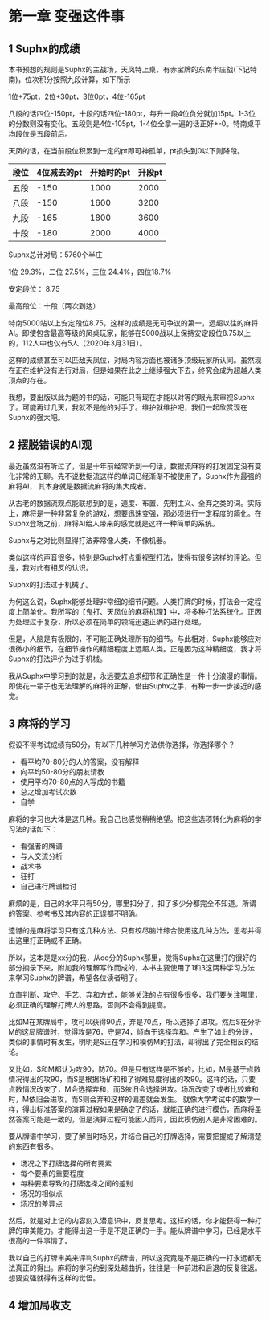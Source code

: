 # 第一章 变强这件事

## 1 Suphx的成绩

本书预想的规则是Suphx的主战场，天凤特上桌，有赤宝牌的东南半庄战(下记特南)，位次积分按照九段计算，如下所示

1位+75pt，2位+30pt，3位0pt，4位-165pt

八段的话四位-150pt，十段的话四位-180pt，每升一段4位负分就加15pt。1-3位的分数则没有变化。五段则是4位-105pt，1-4位全拿一遍的话正好+-0。特南桌平均段位是五段前后。

天凤的话，在当前段位积累到一定的pt即可神孤单，pt损失到0以下则降段。

| 段位  | 4位减去的pt | 开始时的pt | 升段pt |
|-----| ----  |  ----  | ----  |
| 五段  | -150 | 1000 | 2000 |
| 八段  | -150 | 1600 | 3200 |
| 九段 | -165 | 1800 | 3600 |
| 十段 | -180 | 2000 | 4000 |

Suphx总计对局：5760个半庄

1位 29.3%，二位 27.5%，三位 24.4%，四位18.7%

安定段位： 8.75

最高段位：十段（两次到达）

特南5000站以上安定段位8.75，这样的成绩是无可争议的第一，远超以往的麻将AI。即使包含最高等级的凤桌玩家，能够在5000战以上保持安定段位8.75以上的，112人中也仅有5人（2020年3月31日）。

这样的成绩甚至可以匹敌天凤位，对局内容方面也被诸多顶级玩家所认同。虽然现在正在维护没有进行对局，但是如果在此之上继续强大下去，终究会成为超越人类顶点的存在。

我想，要出版以此为题的书的话，可能只有现在才能以对等的眼光来审视Suphx了。可能再过几天，我就不是他的对手了。维护就维护吧，我们一起欣赏现在Suphx的强大吧。

## 2 摆脱错误的AI观

最近虽然没有听过了，但是十年前经常听到一句话，数据流麻将的打发固定没有变化非常的无聊。先不说数据流这样的单词已经渐渐不被使用了，Suphx作为最强的麻将AI，
其本身就是数据流麻将的集大成者。

从古老的数据流观点能联想到的是，速度、布置、先制主义、全弃之类的词。实际上，麻将是一种非常复杂的游戏，想要迅速变强，那必须进行一定程度的简化。在Suphx登场之前，麻将AI给人带来的感觉就是这样一种简单的系统。

Suphx与之对比则显得打法非常像人类，不像机器。

类似这样的声音很多，特别是Suphx打点重视型打法，使得有很多这样的评论。但是，我对此有相反的认识。

Suphx的打法过于机械了。

为何这么说，Suphx能够处理非常细的细节问题。人类打牌的时候，打法会一定程度上简单化。我所写的【鬼打、天凤位的麻将机理】中，将多种打法系统化。正因为处理过于复杂，所以必须在简单的领域迅速正确的进行处理。

但是，人脑是有极限的，不可能正确处理所有的细节。与此相对，Suphx能够应对很微小的细节，在细节操作的精细程度上远超人类。正是因为这种精细度，我才将Suphx的打法评价为过于机械。

我从Suphx中学习到的就是，永远要去追求细节和正确性是一件十分浪漫的事情。即使花一辈子也无法理解的麻将的正解，借由Suphx之手，有种一步一步接近的感觉。

## 3 麻将的学习

假设不得考试成绩有50分，有以下几种学习方法供你选择，你选择哪个？

- 看平均70-80分的人的答案，没有解释
- 向平均50-80分的朋友请教
- 使用平均70-80点的人写成的书籍
- 总之增加考试次数
- 自学

麻将的学习也大体是这几种。我自己也感觉稍稍绝望。把这些选项转化为麻将的学习法的话如下：

- 看强者的牌谱
- 与人交流分析
- 战术书
- 狂打
- 自己进行牌谱检讨

麻烦的是，自己的水平只有50分，哪里扣分了，扣了多少分都完全不知道。所谓的答案、参考书及其内容的正误都不明确。

遗憾的是麻将学习只有这几种方法、只有绞尽脑汁综合使用这几种方法，思考并得出这里打正确或不正确。

所以，这本是是xx分的我，从oo分的Suphx那里，觉得Suphx在这里打的很好的部分摘录下来，附加我的理解写作而成的，本书主要使用了1和3这两种学习方法来学习Suphx的牌谱，希望各位读者明了。

立直判断、攻守、手艺、弃和方式，能够关注的点有很多很多，我们要关注哪里，必须正确的理解打牌人的思路，否则不会得到提高。

比如M在某牌局中，攻可以获得90点，弃是70点，所以选择了进攻。然后S在分析M的这局牌谱时，觉得攻是76，守是74，倾向于选择弃和。产生了如上的分歧，类似的事情时有发生，明明是S正在学习和模仿M的打法，却得出了完全相反的结论。

又比如，S和M都认为攻90，防70。但是只有这样是不够的，比如，M是基于点数情况得出的攻90，而S是根据场矿和和了得难易度得出的攻90。这样的话，只要点数情况改变了，M会选择弃和，而S依旧会选择进攻。场况改变了或者比较难和时，M依旧会进攻，而S则会弃和这样的偏差就会发生。
就像大学考试中的数学一样，得出标准答案的演算过程如果是确定了的话，就能正确的进行模仿，而麻将虽然答案可能是一致的，但是演算过程可能因人而异，因此模仿别人是非常困难的。

要从牌谱中学习，要了解当时场况，并结合自己的打牌选择，需要把握或了解清楚的东西有很多。

- 场况之下打牌选择的所有要素
- 每个要素的重要程度
- 每种要素导致的打牌选择之间的差别
- 场况的相似点
- 场况的差异点

然后，就是对上记的内容刻入潜意识中，反复思考。这样的话，你才能获得一种打牌的审美能力。才能得出这一手是不是正确的一手。能从牌谱中学习，已经是水平很高的一件事情了。

我以自己的打牌审美来评判Suphx的牌谱，所以这究竟是不是正确的一打永远都无法真正的得出。麻将的学习约到深处越曲折，往往是一种前进和后退的反复往返。想要变强就得有这样的觉悟。

## 4 增加局收支




